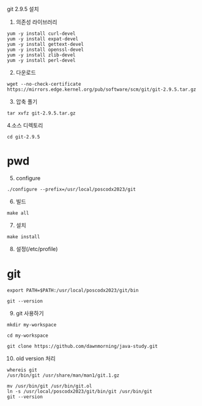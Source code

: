 git 2.9.5 설치

1. 의존성 라이브러리

```
yum -y install curl-devel
yum -y install expat-devel
yum -y install gettext-devel
yum -y install openssl-devel
yum -y install zlib-devel
yum -y install perl-devel

```

2. 다운로드

```
wget --no-check-certificate https://mirrors.edge.kernel.org/pub/software/scm/git/git-2.9.5.tar.gz

```

3. 압축 풀기

```
tar xvfz git-2.9.5.tar.gz
```

4.소스 디렉토리

```
cd git-2.9.5
```

# pwd

5. configure

```
./configure --prefix=/usr/local/poscodx2023/git
```

6. 빌드

```
make all
```

7. 설치

```
make install
```

8. 설정(/etc/profile)

# git

```
export PATH=$PATH:/usr/local/poscodx2023/git/bin
```

```
git --version
```

9. git 사용하기

```
mkdir my-workspace

cd my-workspace

git clone https://github.com/dawnmorning/java-study.git

```

10. old version 처리
```
whereis git
/usr/bin/git /usr/share/man/man1/git.1.gz

mv /usr/bin/git /usr/bin/git.ol
ln -s /usr/local/poscodx2023/git/bin/git /usr/bin/git
git --version
```
